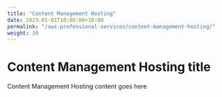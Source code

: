 ```yaml
---
title: "Content Management Hosting"
date: 2023-01-01T10:00:00+10:00
permalink: "/aws-professional-services/content-management-hosting/"
weight: 30
---
```


# Content Management Hosting title

Content Management Hosting content goes here